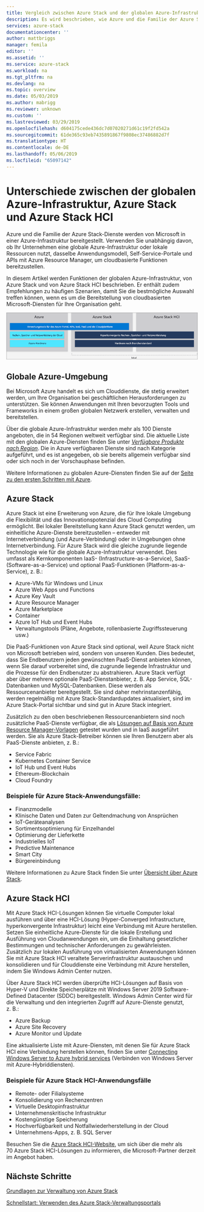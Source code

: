```yaml
---
title: Vergleich zwischen Azure Stack und der globalen Azure-Infrastruktur | Microsoft-Dokumentation
description: Es wird beschrieben, wie Azure und die Familie der Azure Stack-Dienste von Microsoft in einer Azure-Infrastruktur bereitgestellt werden.
services: azure-stack
documentationcenter: ''
author: mattbriggs
manager: femila
editor: ''
ms.assetid: ''
ms.service: azure-stack
ms.workload: na
ms.tgt_pltfrm: na
ms.devlang: na
ms.topic: overview
ms.date: 05/03/2019
ms.author: mabrigg
ms.reviewer: unknown
ms.custom: ''
ms.lastreviewed: 03/29/2019
ms.openlocfilehash: d604175cede436dc7d07020271d61c19f2fd542a
ms.sourcegitcommit: 61de365c93eb7435891867f9808ec37486882d7f
ms.translationtype: HT
ms.contentlocale: de-DE
ms.lasthandoff: 05/06/2019
ms.locfileid: "65097142"
---
```

# <a name="differences-between-global-azure-azure-stack-and-azure-stack-hci"></a>Unterschiede zwischen der globalen Azure-Infrastruktur, Azure Stack und Azure Stack HCI

Azure und die Familie der Azure Stack-Dienste werden von Microsoft in einer Azure-Infrastruktur bereitgestellt. Verwenden Sie unabhängig davon, ob Ihr Unternehmen eine globale Azure-Infrastruktur oder lokale Ressourcen nutzt, dasselbe Anwendungsmodell, Self-Service-Portale und APIs mit Azure Resource Manager, um cloudbasierte Funktionen bereitzustellen.

In diesem Artikel werden Funktionen der globalen Azure-Infrastruktur, von Azure Stack und von Azure Stack HCI beschrieben. Er enthält zudem Empfehlungen zu häufigen Szenarien, damit Sie die bestmögliche Auswahl treffen können, wenn es um die Bereitstellung von cloudbasierten Microsoft-Diensten für Ihre Organisation geht.

![Übersicht über die Azure-Infrastruktur](./media/compare-azure-azure-stack/azure-family.png)

## <a name="global-azure"></a>Globale Azure-Umgebung

Bei Microsoft Azure handelt es sich um Clouddienste, die stetig erweitert werden, um Ihre Organisation bei geschäftlichen Herausforderungen zu unterstützen. Sie können Anwendungen mit Ihren bevorzugten Tools und Frameworks in einem großen globalen Netzwerk erstellen, verwalten und bereitstellen.

Über die globale Azure-Infrastruktur werden mehr als 100 Dienste angeboten, die in 54 Regionen weltweit verfügbar sind. Die aktuelle Liste mit den globalen Azure-Diensten finden Sie unter [*Verfügbare Produkte nach Region*](https://azure.microsoft.com/regions/services). Die in Azure verfügbaren Dienste sind nach Kategorie aufgeführt, und es ist angegeben, ob sie bereits allgemein verfügbar sind oder sich noch in der Vorschauphase befinden.

Weitere Informationen zu globalen Azure-Diensten finden Sie auf der [Seite zu den ersten Schritten mit Azure](https://docs.microsoft.com/azure/#pivot=get-started&panel=get-started1).

## <a name="azure-stack"></a>Azure Stack

Azure Stack ist eine Erweiterung von Azure, die für Ihre lokale Umgebung die Flexibilität und das Innovationspotenzial des Cloud Computing ermöglicht. Bei lokaler Bereitstellung kann Azure Stack genutzt werden, um einheitliche Azure-Dienste bereitzustellen – entweder mit Internetverbindung (und Azure-Verbindung) oder in Umgebungen ohne Internetverbindung. Für Azure Stack wird die gleiche zugrunde liegende Technologie wie für die globale Azure-Infrastruktur verwendet. Dies umfasst als Kernkomponenten IaaS- (Infrastructure-as-a-Service), SaaS- (Software-as-a-Service) und optional PaaS-Funktionen (Platform-as-a-Service), z. B.:

- Azure-VMs für Windows und Linux
- Azure Web Apps und Functions
- Azure Key Vault
- Azure Resource Manager
- Azure Marketplace
- Container
- Azure IoT Hub und Event Hubs
- Verwaltungstools (Pläne, Angebote, rollenbasierte Zugriffssteuerung usw.)

Die PaaS-Funktionen von Azure Stack sind optional, weil Azure Stack nicht von Microsoft betrieben wird, sondern von unseren Kunden. Dies bedeutet, dass Sie Endbenutzern jeden gewünschten PaaS-Dienst anbieten können, wenn Sie darauf vorbereitet sind, die zugrunde liegende Infrastruktur und die Prozesse für den Endbenutzer zu abstrahieren. Azure Stack verfügt aber über mehrere optionale PaaS-Dienstanbieter, z. B. App Service, SQL-Datenbanken und MySQL-Datenbanken. Diese werden als Ressourcenanbieter bereitgestellt. Sie sind daher mehrinstanzenfähig, werden regelmäßig mit Azure Stack-Standardupdates aktualisiert, sind im Azure Stack-Portal sichtbar und sind gut in Azure Stack integriert.

Zusätzlich zu den oben beschriebenen Ressourcenanbietern sind noch zusätzliche PaaS-Dienste verfügbar, die als [Lösungen auf Basis von Azure Resource Manager-Vorlagen](https://github.com/Azure/AzureStack-QuickStart-Templates) getestet wurden und in IaaS ausgeführt werden. Sie als Azure Stack-Betreiber können sie Ihren Benutzern aber als PaaS-Dienste anbieten, z. B.:

- Service Fabric
- Kubernetes Container Service
- IoT Hub und Event Hubs
- Ethereum-Blockchain
- Cloud Foundry

### <a name="example-use-cases-for-azure-stack"></a>Beispiele für Azure Stack-Anwendungsfälle:

- Finanzmodelle
- Klinische Daten und Daten zur Geltendmachung von Ansprüchen
- IoT-Geräteanalysen
- Sortimentsoptimierung für Einzelhandel
- Optimierung der Lieferkette
- Industrielles IoT
- Predictive Maintenance
- Smart City
- Bürgereinbindung

Weitere Informationen zu Azure Stack finden Sie unter [Übersicht über Azure Stack](azure-stack-overview.md).

## <a name="azure-stack-hci"></a>Azure Stack HCI 

Mit Azure Stack HCI-Lösungen können Sie virtuelle Computer lokal ausführen und über eine HCI-Lösung (Hyper-Converged Infrastructure, hyperkonvergente Infrastruktur) leicht eine Verbindung mit Azure herstellen. Setzen Sie einheitliche Azure-Dienste für die lokale Erstellung und Ausführung von Cloudanwendungen ein, um die Einhaltung gesetzlicher Bestimmungen und technischer Anforderungen zu gewährleisten. Zusätzlich zur lokalen Ausführung von virtualisierten Anwendungen können Sie mit Azure Stack HCI veraltete Serverinfrastruktur austauschen und konsolidieren und für Clouddienste eine Verbindung mit Azure herstellen, indem Sie Windows Admin Center nutzen.

Über Azure Stack HCI werden überprüfte HCI-Lösungen auf Basis von Hyper-V und Direkte Speicherplätze mit Windows Server 2019 Software-Defined Datacenter (SDDC) bereitgestellt. Windows Admin Center wird für die Verwaltung und den integrierten Zugriff auf Azure-Dienste genutzt, z. B.:

- Azure Backup
- Azure Site Recovery
- Azure Monitor und Update

Eine aktualisierte Liste mit Azure-Diensten, mit denen Sie für Azure Stack HCI eine Verbindung herstellen können, finden Sie unter [Connecting Windows Server to Azure hybrid services](https://docs.microsoft.com/windows-server/azure-hybrid-services/index) (Verbinden von Windows Server mit Azure-Hybriddiensten).

### <a name="example-use-cases-for-azure-stack-hci"></a>Beispiele für Azure Stack HCI-Anwendungsfälle
- Remote- oder Filialsysteme
- Konsolidierung von Rechenzentren
- Virtuelle Desktopinfrastruktur
- Unternehmenskritische Infrastruktur
- Kostengünstige Speicherung
- Hochverfügbarkeit und Notfallwiederherstellung in der Cloud
- Unternehmens-Apps, z. B. SQL Server

Besuchen Sie die [Azure Stack HCI-Website](https://azure.microsoft.com/overview/azure-stack/hci/), um sich über die mehr als 70 Azure Stack HCI-Lösungen zu informieren, die Microsoft-Partner derzeit im Angebot haben.

## <a name="next-steps"></a>Nächste Schritte

[Grundlagen zur Verwaltung von Azure Stack](azure-stack-manage-basics.md)

[Schnellstart: Verwenden des Azure Stack-Verwaltungsportals](azure-stack-manage-portals.md)
